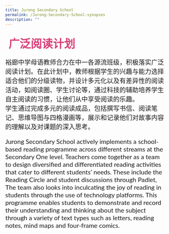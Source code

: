 ```yaml
---
title: Jurong Secondary School
permalink: /Jurong-Secondary-School-synopses
description: ""
---
```

<h4 style="font-size: 35px;font-family: KaiTi;padding-top:12px;margin:10px;color: #d84178;">广泛阅读计划</h4>
<p style="font-size: 20px;font-family: KaiTi;">     裕廊中学母语教师合力在中一各源流班级，积极落实广泛阅读计划。在此计划中，教师根据学生的兴趣与能力选择适合他们的分级读物，并设计多元化以及有差异性的阅读活动，如阅读圈、学生讨论等，通过科技的辅助培养学生自主阅读的习惯，让他们从中享受阅读的乐趣。<br/>
 学生通过完成多元的阅读成品，包括撰写书信、阅读笔记、思维导图与四格漫画等，展示和记录他们对故事内容的理解以及对课题的深入思考。
</p>
<p  style="font-size: 20px;font-family:Lato,sans-serif;">Jurong Secondary School actively implements a school-based reading programme across different streams at the Secondary One level. Teachers come together as a team to design diversified and differentiated reading activities that cater to different students’ needs. These include the Reading Circle and student discussions through Padlet, The team also looks into inculcating the joy of reading in students through the use of technology platforms. This programme enables students to demonstrate and record their understanding and thinking about the subject through a variety of text types such as letters, reading notes, mind maps and four-frame comics.</p>